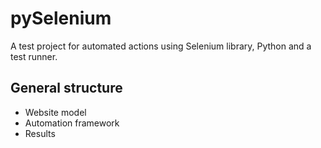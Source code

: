 # pySelenium

A test project for automated actions using Selenium library, Python and a test runner.

## General structure

* Website model
* Automation framework
* Results
